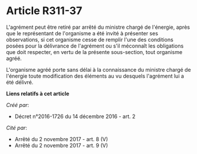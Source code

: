 # Article R311-37

L'agrément peut être retiré par arrêté du ministre chargé de l'énergie, après que le représentant de l'organisme a été invité
à présenter ses observations, si cet organisme cesse de remplir l'une des conditions posées pour la délivrance de l'agrément
ou s'il méconnaît les obligations que doit respecter, en vertu de la présente sous-section, tout organisme agréé. 

L'organisme agréé porte sans délai à la connaissance du ministre chargé de l'énergie toute modification des éléments au vu
desquels l'agrément lui a été délivré.

**Liens relatifs à cet article**

_Créé par_:

  - Décret n°2016-1726 du 14 décembre 2016 - art. 2

_Cité par_:

  - Arrêté du 2 novembre 2017 - art. 8 (V)
  - Arrêté du 2 novembre 2017 - art. 9 (V)
